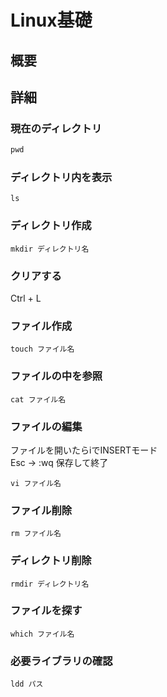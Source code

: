 # Linux基礎
## 概要
## 詳細
### 現在のディレクトリ
```cmd
pwd
```
### ディレクトリ内を表示
```
ls
```
### ディレクトリ作成
```
mkdir ディレクトリ名
```
### クリアする
Ctrl + L
### ファイル作成
```
touch ファイル名
```
### ファイルの中を参照
```
cat ファイル名
```
### ファイルの編集
ファイルを開いたらiでINSERTモード  
Esc -> :wq 保存して終了
```
vi ファイル名
```
### ファイル削除
```
rm ファイル名
```
### ディレクトリ削除
```
rmdir ディレクトリ名
```
### ファイルを探す
```
which ファイル名
```
### 必要ライブラリの確認
```
ldd パス
```

